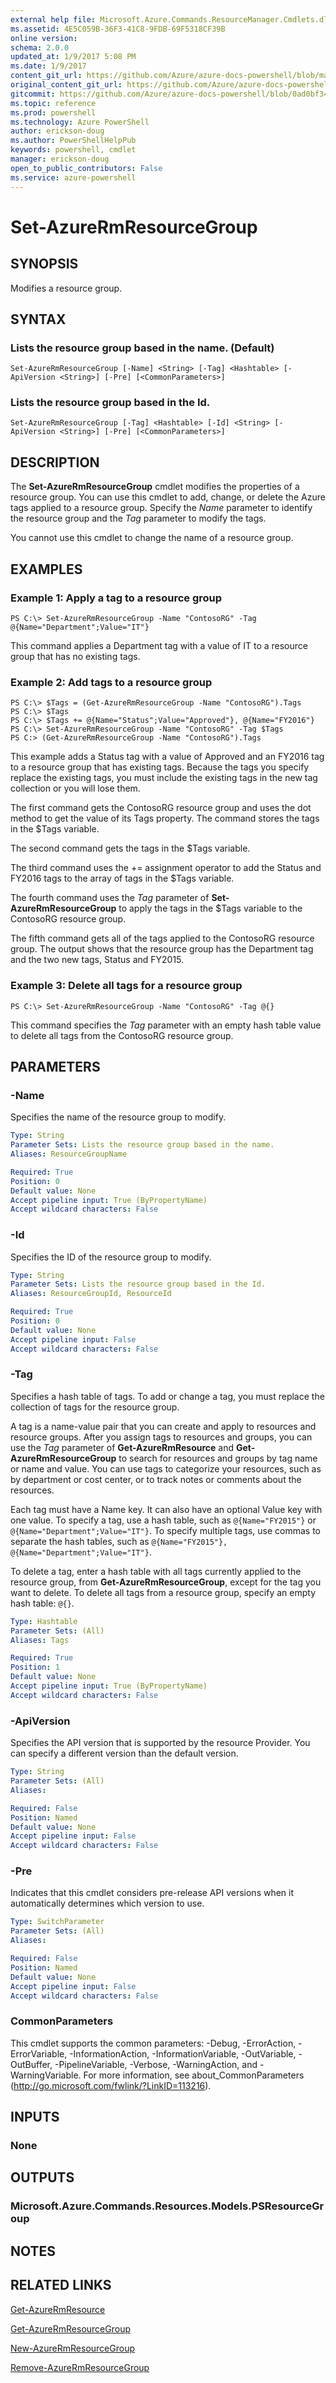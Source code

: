 ```yaml
---
external help file: Microsoft.Azure.Commands.ResourceManager.Cmdlets.dll-Help.xml
ms.assetid: 4E5C059B-36F3-41C8-9FDB-69F5318CF39B
online version: 
schema: 2.0.0
updated_at: 1/9/2017 5:08 PM
ms.date: 1/9/2017
content_git_url: https://github.com/Azure/azure-docs-powershell/blob/master/azureps-cmdlets-docs/ResourceManager/AzureRM.Resources/v3.3.0/Set-AzureRmResourceGroup.md
original_content_git_url: https://github.com/Azure/azure-docs-powershell/blob/master/azureps-cmdlets-docs/ResourceManager/AzureRM.Resources/v3.3.0/Set-AzureRmResourceGroup.md
gitcommit: https://github.com/Azure/azure-docs-powershell/blob/0ad0bf34919ba087d528c6264dbeb3b2ec5cfcdb/azureps-cmdlets-docs/ResourceManager/AzureRM.Resources/v3.3.0/Set-AzureRmResourceGroup.md
ms.topic: reference
ms.prod: powershell
ms.technology: Azure PowerShell
author: erickson-doug
ms.author: PowerShellHelpPub
keywords: powershell, cmdlet
manager: erickson-doug
open_to_public_contributors: False
ms.service: azure-powershell
---
```


# Set-AzureRmResourceGroup

## SYNOPSIS
Modifies a resource group.

## SYNTAX

### Lists the resource group based in the name. (Default)
```
Set-AzureRmResourceGroup [-Name] <String> [-Tag] <Hashtable> [-ApiVersion <String>] [-Pre] [<CommonParameters>]
```

### Lists the resource group based in the Id.
```
Set-AzureRmResourceGroup [-Tag] <Hashtable> [-Id] <String> [-ApiVersion <String>] [-Pre] [<CommonParameters>]
```

## DESCRIPTION
The **Set-AzureRmResourceGroup** cmdlet modifies the properties of a resource group.
You can use this cmdlet to add, change, or delete the Azure tags applied to a resource group.
Specify the *Name* parameter to identify the resource group and the *Tag* parameter to modify the tags.

You cannot use this cmdlet to change the name of a resource group.

## EXAMPLES

### Example 1: Apply a tag to a resource group
```
PS C:\> Set-AzureRmResourceGroup -Name "ContosoRG" -Tag @{Name="Department";Value="IT"}
```

This command applies a Department tag with a value of IT to a resource group that has no existing tags.

### Example 2: Add tags to a resource group
```
PS C:\> $Tags = (Get-AzureRmResourceGroup -Name "ContosoRG").Tags
PS C:\> $Tags
PS C:\> $Tags += @{Name="Status";Value="Approved"}, @{Name="FY2016"}
PS C:\> Set-AzureRmResourceGroup -Name "ContosoRG" -Tag $Tags
PS C:> (Get-AzureRmResourceGroup -Name "ContosoRG").Tags
```

This example adds a Status tag with a value of Approved and an FY2016 tag to a resource group that has existing tags.
Because the tags you specify replace the existing tags, you must include the existing tags in the new tag collection or you will lose them.

The first command gets the ContosoRG resource group and uses the dot method to get the value of its Tags property.
The command stores the tags in the $Tags variable.

The second command gets the tags in the $Tags variable.

The third command uses the += assignment operator to add the Status and FY2016 tags to the array of tags in the $Tags variable.

The fourth command uses the *Tag* parameter of **Set-AzureRmResourceGroup** to apply the tags in the $Tags variable to the ContosoRG resource group.

The fifth command gets all of the tags applied to the ContosoRG resource group.
The output shows that the resource group has the Department tag and the two new tags, Status and FY2015.

### Example 3: Delete all tags for a resource group
```
PS C:\> Set-AzureRmResourceGroup -Name "ContosoRG" -Tag @{}
```

This command specifies the *Tag* parameter with an empty hash table value to delete all tags from the ContosoRG resource group.

## PARAMETERS

### -Name
Specifies the name of the resource group to modify.

```yaml
Type: String
Parameter Sets: Lists the resource group based in the name.
Aliases: ResourceGroupName

Required: True
Position: 0
Default value: None
Accept pipeline input: True (ByPropertyName)
Accept wildcard characters: False
```

### -Id
Specifies the ID of the resource group to modify.

```yaml
Type: String
Parameter Sets: Lists the resource group based in the Id.
Aliases: ResourceGroupId, ResourceId

Required: True
Position: 0
Default value: None
Accept pipeline input: False
Accept wildcard characters: False
```

### -Tag
Specifies a hash table of tags.
To add or change a tag, you must replace the collection of tags for the resource group.

A tag is a name-value pair that you can create and apply to resources and resource groups.
After you assign tags to resources and groups, you can use the *Tag* parameter of **Get-AzureRmResource** and **Get-AzureRmResourceGroup** to search for resources and groups by tag name or name and value.
You can use tags to categorize your resources, such as by department or cost center, or to track notes or comments about the resources.

Each tag must have a Name key.
It can also have an optional Value key with one value.
To specify a tag, use a hash table, such as `@{Name="FY2015"}` or `@{Name="Department";Value="IT"}`.
To specify multiple tags, use commas to separate the hash tables, such as `@{Name="FY2015"}, @{Name="Department";Value="IT"}`.

To delete a tag, enter a hash table with all tags currently applied to the resource group, from **Get-AzureRmResourceGroup**, except for the tag you want to delete.
To delete all tags from a resource group, specify an empty hash table: `@{}`.

```yaml
Type: Hashtable
Parameter Sets: (All)
Aliases: Tags

Required: True
Position: 1
Default value: None
Accept pipeline input: True (ByPropertyName)
Accept wildcard characters: False
```

### -ApiVersion
Specifies the API version that is supported by the resource Provider.
You can specify a different version than the default version.

```yaml
Type: String
Parameter Sets: (All)
Aliases: 

Required: False
Position: Named
Default value: None
Accept pipeline input: False
Accept wildcard characters: False
```

### -Pre
Indicates that this cmdlet considers pre-release API versions when it automatically determines which version to use.

```yaml
Type: SwitchParameter
Parameter Sets: (All)
Aliases: 

Required: False
Position: Named
Default value: None
Accept pipeline input: False
Accept wildcard characters: False
```

### CommonParameters
This cmdlet supports the common parameters: -Debug, -ErrorAction, -ErrorVariable, -InformationAction, -InformationVariable, -OutVariable, -OutBuffer, -PipelineVariable, -Verbose, -WarningAction, and -WarningVariable. For more information, see about_CommonParameters (http://go.microsoft.com/fwlink/?LinkID=113216).

## INPUTS

### None

## OUTPUTS

### Microsoft.Azure.Commands.Resources.Models.PSResourceGroup

## NOTES

## RELATED LINKS

[Get-AzureRmResource](xref:ResourceManager/AzureRM.Resources/v3.3.0/Get-AzureRmResource.md)

[Get-AzureRmResourceGroup](xref:ResourceManager/AzureRM.Resources/v3.3.0/Get-AzureRmResourceGroup.md)

[New-AzureRmResourceGroup](xref:ResourceManager/AzureRM.Resources/v3.3.0/New-AzureRmResourceGroup.md)

[Remove-AzureRmResourceGroup](xref:ResourceManager/AzureRM.Resources/v3.3.0/Remove-AzureRmResourceGroup.md)


